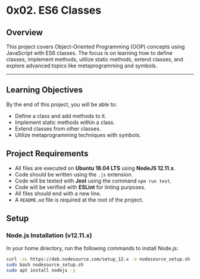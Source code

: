 # 0x02. ES6 Classes

## Overview
This project covers Object-Oriented Programming (OOP) concepts using JavaScript with ES6 classes. The focus is on learning how to define classes, implement methods, utilize static methods, extend classes, and explore advanced topics like metaprogramming and symbols.

---

## Learning Objectives
By the end of this project, you will be able to:
- Define a class and add methods to it.
- Implement static methods within a class.
- Extend classes from other classes.
- Utilize metaprogramming techniques with symbols.

## Project Requirements
- All files are executed on **Ubuntu 18.04 LTS** using **NodeJS 12.11.x**.
- Code should be written using the `.js` extension.
- Code will be tested with **Jest** using the command `npm run test`.
- Code will be verified with **ESLint** for linting purposes.
- All files should end with a new line.
- A `README.md` file is required at the root of the project.

## Setup
### Node.js Installation (v12.11.x)
In your home directory, run the following commands to install Node.js:
```bash
curl -sL https://deb.nodesource.com/setup_12.x -o nodesource_setup.sh
sudo bash nodesource_setup.sh
sudo apt install nodejs -y

